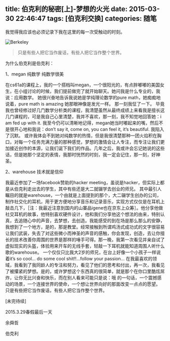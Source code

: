 title: 伯克利的秘密[上]-梦想的火光
date: 2015-03-30 22:46:47
tags: [伯克利交换]
categories: 随笔
---

我觉得我应该也必须记录下我在这里的每一次受触动的时刻。

<!-- more -->

![Berkeley](https://d13pix9kaak6wt.cloudfront.net/background/ucberkeley_1354055417_39.jpg)

 <blockquote class="blockquote-center">只是有些人把它当作废话，有些人把它当作整个世界。</blockquote>

为什么伯克利是伯克利：



1、megan 纯数学 纯数学很美

在cs61a的课程上，我的一个搭档叫megan，一个很阳光的，有点胖嘟嘟的美国女生，在小组讨论的时候，我们提前做完了就开始聊天。她问我是什么专业的，我说：应用数学。 她很兴奋地告诉我说她是学纯理论数学的pure math，她痴痴地说着，pure math is amazing 她那眼神像是发光一样。 那一刻我怔了一下。 毕竟我也曾经修过好几门数学分析类的课程，我清楚虽然从最终成绩上来看我是擅长这几门课程的，可是我自己心里清楚，我并不喜欢，那一刻，我不知觉地回答她：i am fed up with it. 我至今仍可以清晰地记得，megan她当时嘟起来的嘴，然后不是很开心地和我说：don’t say it, come on, you can feel it, it’s beautiful. 我陷入了沉默。 或许我体会不到她对纯数学的热情，但是我很清楚那种一团火焰积在胸口，对每一个任务充满力量的那种感觉，梦想的激情会让人专注，而专注让我们更加接近创作的本源，让我们诞下我们的作品。几年之后，我或许会忘记她说的这些话，但是她那个坚定的表情，我那时恍然的时刻，我一定会记住，那一刻，好神圣。



2、warehouse 技术就是信仰

我最近参加了一场facebook赞助的hacker meeting，虽说是hacker，但实际上都是从伯克利走出去的学生，其中有些还是大二就辍学去创业的师兄。 其中最引人瞩目的就是warehouse，一个由就是上面提到的那个，大二辍学生创办的公司，制作社交化的耳机，用于更方便地分享音乐和记录音乐，实现方式仅仅是在耳机上敲击几下，［注：我最近注意到国内的山寨品igene也在京东上众筹］。他分享他做社交耳机的故事，他特别喜欢硬件设计，他和我们分享他这个想法的由来，特别认真，去追随心中的声音，去梦想，去创造。我能感受的到在场是那么那么的安静，我想到了一个地方，是的，那是教堂。经常接触到所谓鸡汤式成功式的文字很容易让我们武装，失去了对这些微小而神圣的声音的感触，你会发现，创造，去让你擅长的技术改善你周围的世界是那样的唾手可得。那一晚，我第一次看见并亲自试了虚拟现实的头盔，体验用来开车的无线手套，轻敲一下耳机就能知道周围人听什么歌的warehouse。 一个仅仅只比我大2岁的师兄，在台上好像一个小孩子一样说着it’s so cool… do some cool shit!!…follow your passion… 在我最喜欢的领域，我看到了我同龄人的专注和努力，看见了他们的思考和付出，再一次，我看见了被攥紧的梦想。是的，或许梦想这个东西真的很简单，就是那个在你口里酷炫屌炸，让你无比兴奋和快乐，而在别人看来可能只是说：哦 的一句话，一个震撼感动的场景，一个连接世界的使命，一个想让世界向好的那面改变一点点的愿望。 只是有些把它当作废话，有些人把它当作整个世界。

[未完待续]



2015.3.29春假最后一天

余舜哲

伯克利

